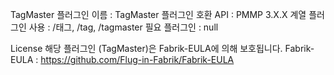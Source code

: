 TagMaster
플러그인 이름 : TagMaster
플러그인 호환 API : PMMP 3.X.X 계열
플러그인 사용 : /태그, /tag, /tagmaster
필요 플러그인 : null

License
해당 플러그인 (TagMaster)은 Fabrik-EULA에 의해 보호됩니다.
Fabrik-EULA : https://github.com/Flug-in-Fabrik/Fabrik-EULA
